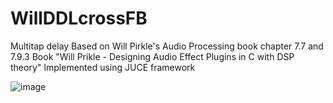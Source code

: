 # WillDDLcrossFB
 Multitap delay 
 Based on  Will Pirkle's Audio Processing book chapter 7.7 and 7.9.3
 Book "Will Prikle - Designing Audio Effect Plugins in C with DSP theory"
 Implemented using JUCE framework
 
![image](https://user-images.githubusercontent.com/66480309/149040214-7e1f5734-d0c5-46ff-b69b-d5b2d785acab.png)




